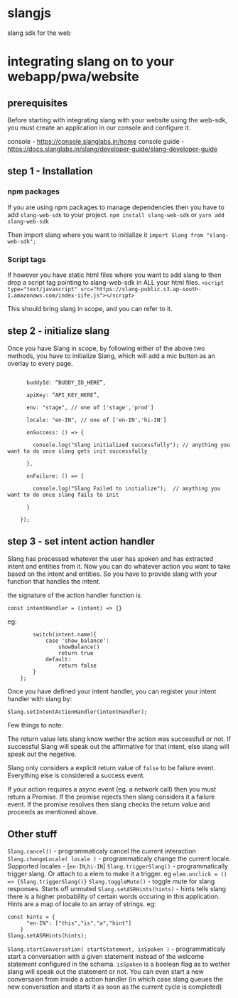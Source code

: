 # slangjs
slang sdk for the web

# integrating slang on to your webapp/pwa/website

## prerequisites

Before starting with integrating slang with your website using the web-sdk, you must create an application in our console and configure it.

console - https://console.slanglabs.in/home
console guide - https://docs.slanglabs.in/slang/developer-guide/slang-developer-guide

## step 1 - Installation

### npm packages
If you are using npm packages to manage dependencies then you have to add `slang-web-sdk` to your project.
`npm install slang-web-sdk`
or
`yarn add slang-web-sdk`

Then import slang where you want to initialize it
`import Slang from "slang-web-sdk";`


### Script tags
If however you have static html files where you want to add slang to then drop a script tag pointing to slang-web-sdk in ALL your html files.
`<script type="text/javascript" src="https://slang-public.s3.ap-south-1.amazonaws.com/index-iife.js"></script>`

This should bring slang in scope, and you can refer to it.

## step 2 - initialize slang

Once you have Slang in scope, by following either of the above two methods, you have to initialize Slang, which will add a mic button as an overlay to every page.

```Slang.initialize({

      buddyId: “BUDDY_ID_HERE”,

      apiKey: “API_KEY_HERE”,

      env: "stage", // one of ['stage','prod']

      locale: "en-IN", // one of ['en-IN','hi-IN']

      onSuccess: () => {

        console.log("Slang initialized successfully"); // anything you want to do once slang gets init successfully

      },

      onFailure: () => {

        console.log("Slang Failed to initialize");  // anything you want to do once slang fails to init

      }

    });
```

## step 3 - set intent action handler

Slang has processed whatever the user has spoken and has extracted intent and entities from it.
Now you can do whatever action you want to take based on the intent and entities.
So you have to provide slang with your function that handles the intent.

the signature of the action handler function is

`const intentHandler = (intent) => {}`

eg:

```const intentHandler = (intent) => {
        switch(intent.name){
            case 'show_balance':
                showBalance()
                return true
            default:
                return false
        }
    };
```

Once you have defined your intent handler, you can register your intent handler with slang by:

```
Slang.setIntentActionHandler(intentHandler);
```

Few things to note:

The return value lets slang know wether the action was successfull or not.
If successful Slang will speak out the affirmative for that intent, else slang will speak out the negetive.

Slang only considers a explicit return value of `false` to be failure event. Everything else is considered a success event.

If your action requires a async event (eg. a network call) then you must return a Promise.
If the promise rejects then slang considers it a failure event.
If the promise resolves then slang checks the return value and proceeds as mentioned above.

## Other stuff

`Slang.cancel()` - programmaticaly cancel the current interaction
`Slang.changeLocale( locale )` - programmaticaly change the current locale. Supported locales - [`en-IN`,`hi-IN`]
`Slang.triggerSlang()` - programmatically trigger slang. Or attach to a elem to make it a trigger. eg `elem.onclick = () => {Slang.triggerSlang()}`
`Slang.toggleMute()` - toggle mute for slang responses. Starts off unmuted
`Slang.setASRHints(hints)` - hints tells slang there is a higher probability of certain words occuring in this application.
Hints are a map of locale to an array of strings. eg:

```
const hints = {
      "en-IN": ["this","is","a","hint"]
    }
Slang.setASRHints(hints);
```

`Slang.startConversation( startStatement, isSpoken )` - programmaticaly start a conversation with a given statement instead of the welcome statement configured in the schema. `isSpoken` is a boolean flag as to wether slang will speak out the statement or not.
You can even start a new conversaion from inside a action handler (in which case slang queues the new conversation and starts it as soon as the current cycle is completed)

